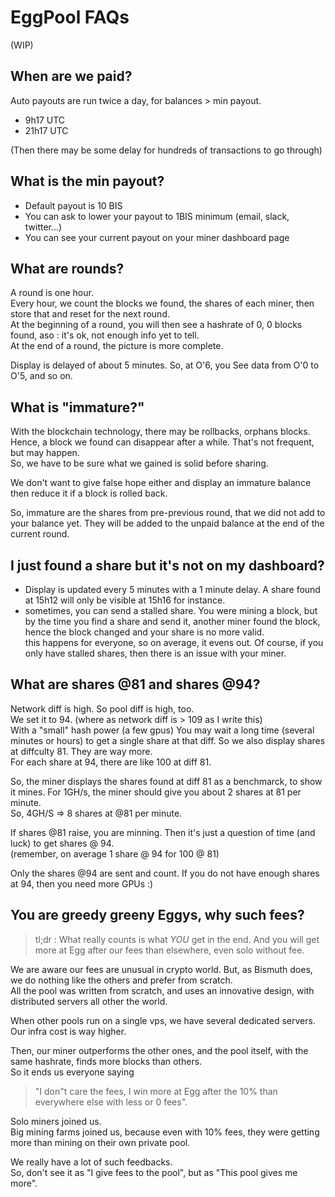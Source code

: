 # EggPool FAQs

(WIP)

## When are we paid?
Auto payouts are run twice a day, for balances > min payout.
- 9h17 UTC
- 21h17 UTC

(Then there may be some delay for hundreds of transactions to go through)

## What is the min payout?
- Default payout is 10 BIS
- You can ask to lower your payout to 1BIS minimum (email, slack, twitter...)
- You can see your current payout on your miner dashboard page

## What are rounds?

A round is one hour.  
Every hour, we count the blocks we found, the shares of each miner, then store that and reset for the next round.  
At the beginning of a round, you will then see a hashrate of 0, 0 blocks found, aso : it's ok, not enough info yet to tell.  
At the end of a round, the picture is more complete.

Display is delayed of about 5 minutes.
So, at O'6, you See data from O'0 to O'5, and so on.

## What is "immature?"

With the blockchain technology, there may be rollbacks, orphans blocks.  
Hence, a block we found can disappear after a while. That's not frequent, but may happen.  
So, we have to be sure what we gained is solid before sharing.  

We don't want to give false hope either and display an immature balance then reduce it if a block is rolled back.

So, immature are the shares from pre-previous round, that we did not add to your balance yet.
They will be added to the unpaid balance at the end of the current round.

 ## I just found a share but it's not on my dashboard?

- Display is updated every 5 minutes with a 1 minute delay. A share found at 15h12 will only be visible at 15h16 for instance.
- sometimes, you can send a stalled share. You were mining a block, but by the time you find a share and send it, another miner found the block, hence the block changed and your share is no more valid.  
this happens for everyone, so on average, it evens out. Of course, if you only have stalled shares, then there is an issue with your miner.

## What are shares @81 and shares @94?

Network diff is high. So pool diff is high, too.  
We set it to 94. (where as network diff is > 109 as I write this)  
With a "small" hash power (a few gpus) You may wait a long time (several minutes or hours) to get a single share at that diff. So we also display shares at diffculty 81. They are way more.  
For each share at 94, there are like 100 at diff 81.

So, the miner displays the shares found at diff 81 as a benchmarck, to show it mines.
For 1GH/s, the miner should give you about 2 shares at 81 per minute.  
So, 4GH/S => 8 shares at @81 per minute.

If shares @81 raise, you are minning. Then it's just a question of time (and luck) to get shares @ 94.  
(remember, on average 1 share @ 94 for 100 @ 81)

Only the shares @94 are sent and count. If you do not have enough shares at 94, then you need more GPUs :)

## You are greedy greeny Eggys, why such fees?

> tl;dr : What really counts is what *YOU* get in the end. And you will get more at Egg after our fees than elsewhere, even solo without fee.

We are aware our fees are unusual in crypto world. But, as Bismuth does, we do nothing like the others and prefer from scratch.  
All the pool was written from scratch, and uses an innovative design, with distributed servers all other the world.

When other pools run on a single vps, we have several dedicated servers. Our infra cost is way higher.

Then, our miner outperforms the other ones, and the pool itself, with the same hashrate, finds more blocks than others.  
So it ends us everyone saying  
> "I don"t care the fees, I win more at Egg after the 10% than everywhere else with less or 0 fees".  

Solo miners joined us.  
Big mining farms joined us, because even with 10% fees, they were getting more than mining on their own private pool.  

We really have a lot of such feedbacks.  
So, don't see it as "I give fees to the pool", but as "This pool gives me more".
